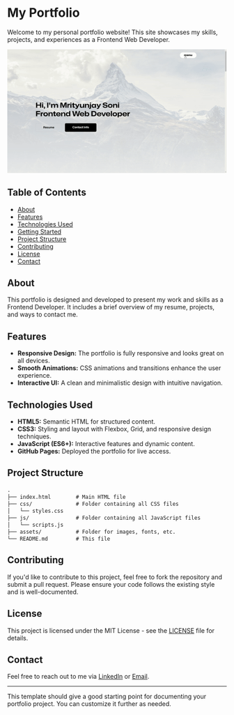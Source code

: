 
# My Portfolio

Welcome to my personal portfolio website! This site showcases my skills, projects, and experiences as a Frontend Web Developer.

![Portfolio Preview](/assets/images/myportfolio-gif.gif)

## Table of Contents

- [About](#about)
- [Features](#features)
- [Technologies Used](#technologies-used)
- [Getting Started](#getting-started)
- [Project Structure](#project-structure)
- [Contributing](#contributing)
- [License](#license)
- [Contact](#contact)

## About

This portfolio is designed and developed to present my work and skills as a Frontend Developer. It includes a brief overview of my resume, projects, and ways to contact me.

## Features

- **Responsive Design:** The portfolio is fully responsive and looks great on all devices.
- **Smooth Animations:** CSS animations and transitions enhance the user experience.
- **Interactive UI:** A clean and minimalistic design with intuitive navigation.

## Technologies Used

- **HTML5:** Semantic HTML for structured content.
- **CSS3:** Styling and layout with Flexbox, Grid, and responsive design techniques.
- **JavaScript (ES6+):** Interactive features and dynamic content.
- **GitHub Pages:** Deployed the portfolio for live access.

## Project Structure

```
.
├── index.html        # Main HTML file
├── css/              # Folder containing all CSS files
│   └── styles.css
├── js/               # Folder containing all JavaScript files
│   └── scripts.js
├── assets/           # Folder for images, fonts, etc.
└── README.md         # This file
```

## Contributing

If you'd like to contribute to this project, feel free to fork the repository and submit a pull request. Please ensure your code follows the existing style and is well-documented.

## License

This project is licensed under the MIT License - see the [LICENSE](LICENSE) file for details.

## Contact

Feel free to reach out to me via [LinkedIn](https://www.linkedin.com/in/yourprofile) or [Email](mailto:your-email@example.com).

---

This template should give a good starting point for documenting your portfolio project. You can customize it further as needed.